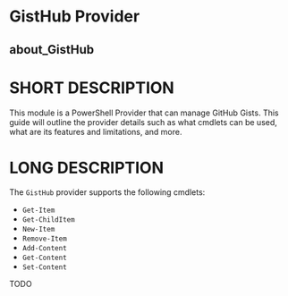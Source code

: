 # GistHub Provider
## about_GistHub

# SHORT DESCRIPTION
This module is a PowerShell Provider that can manage GitHub Gists.
This guide will outline the provider details such as what cmdlets can be used, what are its features and limitations, and more.

# LONG DESCRIPTION
The `GistHub` provider supports the following cmdlets:

+ `Get-Item`
+ `Get-ChildItem`
+ `New-Item`
+ `Remove-Item`
+ `Add-Content`
+ `Get-Content`
+ `Set-Content`

TODO

